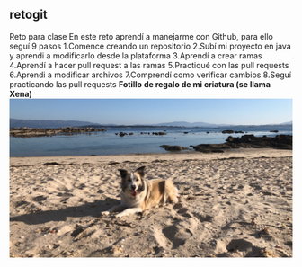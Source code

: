 ## retogit
Reto para clase
En este reto aprendí a manejarme con Github, para ello seguí 9 pasos
1.Comence creando un repositorio
2.Subí mi proyecto en java y aprendi a modificarlo desde la plataforma
3.Aprendí a crear ramas
4.Aprendí a hacer pull request a las ramas
5.Practiqué con las pull requests
6.Aprendi a modificar archivos 
7.Comprendí como verificar cambios
8.Seguí practicando las pull requests
**Fotillo de regalo de mi criatura (se llama Xena)**
![Imagen de portada](IMG-20240420-WA0000.jpg)
